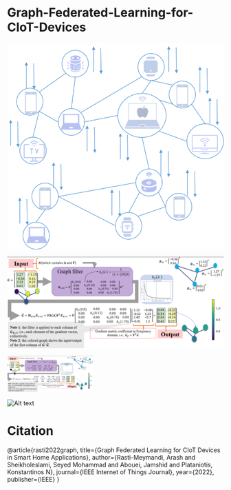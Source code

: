# Graph-Federated-Learning-for-CIoT-Devices

![Alt text](imgs/graph_ex.png?raw=true "Title")

![Alt text](imgs/example.png?raw=true "Title")

<img src="imgs/example.png" width="200">

![Alt text](imgs/fig4.png?raw=true "Title")
# Citation

@article{rasti2022graph,
  title={Graph Federated Learning for CIoT Devices in Smart Home Applications},
  author={Rasti-Meymandi, Arash and Sheikholeslami, Seyed Mohammad and Abouei, Jamshid and Plataniotis, Konstantinos N},
  journal={IEEE Internet of Things Journal},
  year={2022},
  publisher={IEEE}
}
